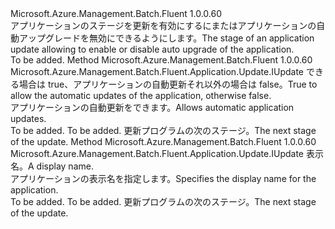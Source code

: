 <Type Name="IWithOptionalProperties" FullName="Microsoft.Azure.Management.Batch.Fluent.Application.Update.IWithOptionalProperties">
  <TypeSignature Language="C#" Value="public interface IWithOptionalProperties" />
  <TypeSignature Language="ILAsm" Value=".class public interface auto ansi abstract IWithOptionalProperties" />
  <TypeSignature Language="DocId" Value="T:Microsoft.Azure.Management.Batch.Fluent.Application.Update.IWithOptionalProperties" />
  <TypeSignature Language="VB.NET" Value="Public Interface IWithOptionalProperties" />
  <TypeSignature Language="F#" Value="type IWithOptionalProperties = interface" />
  <AssemblyInfo>
    <AssemblyName>Microsoft.Azure.Management.Batch.Fluent</AssemblyName>
    <AssemblyVersion>1.0.0.60</AssemblyVersion>
  </AssemblyInfo>
  <Interfaces />
  <Docs>
    <summary>
            <span data-ttu-id="c670c-101">アプリケーションのステージを更新を有効にするにまたはアプリケーションの自動アップグレードを無効にできるようにします。</span><span class="sxs-lookup"><span data-stu-id="c670c-101">The stage of an application update allowing to enable or disable auto upgrade of the application.</span></span>
            </summary>
    <remarks>To be added.</remarks>
  </Docs>
  <Members>
    <Member MemberName="WithAllowUpdates">
      <MemberSignature Language="C#" Value="public Microsoft.Azure.Management.Batch.Fluent.Application.Update.IUpdate WithAllowUpdates (bool allowUpdates);" />
      <MemberSignature Language="ILAsm" Value=".method public hidebysig newslot virtual instance class Microsoft.Azure.Management.Batch.Fluent.Application.Update.IUpdate WithAllowUpdates(bool allowUpdates) cil managed" />
      <MemberSignature Language="DocId" Value="M:Microsoft.Azure.Management.Batch.Fluent.Application.Update.IWithOptionalProperties.WithAllowUpdates(System.Boolean)" />
      <MemberSignature Language="VB.NET" Value="Public Function WithAllowUpdates (allowUpdates As Boolean) As IUpdate" />
      <MemberSignature Language="F#" Value="abstract member WithAllowUpdates : bool -&gt; Microsoft.Azure.Management.Batch.Fluent.Application.Update.IUpdate" Usage="iWithOptionalProperties.WithAllowUpdates allowUpdates" />
      <MemberType>Method</MemberType>
      <AssemblyInfo>
        <AssemblyName>Microsoft.Azure.Management.Batch.Fluent</AssemblyName>
        <AssemblyVersion>1.0.0.60</AssemblyVersion>
      </AssemblyInfo>
      <ReturnValue>
        <ReturnType>Microsoft.Azure.Management.Batch.Fluent.Application.Update.IUpdate</ReturnType>
      </ReturnValue>
      <Parameters>
        <Parameter Name="allowUpdates" Type="System.Boolean" />
      </Parameters>
      <Docs>
        <param name="allowUpdates"><span data-ttu-id="c670c-102">できる場合は true、アプリケーションの自動更新それ以外の場合は false。</span><span class="sxs-lookup"><span data-stu-id="c670c-102">True to allow the automatic updates of the application, otherwise false.</span></span></param>
        <summary>
            <span data-ttu-id="c670c-103">アプリケーションの自動更新をできます。</span><span class="sxs-lookup"><span data-stu-id="c670c-103">Allows automatic application updates.</span></span>
            </summary>
        <returns>To be added.</returns>
        <remarks>To be added.</remarks>
        <return><span data-ttu-id="c670c-104">更新プログラムの次のステージ。</span><span class="sxs-lookup"><span data-stu-id="c670c-104">The next stage of the update.</span></span></return>
      </Docs>
    </Member>
    <Member MemberName="WithDisplayName">
      <MemberSignature Language="C#" Value="public Microsoft.Azure.Management.Batch.Fluent.Application.Update.IUpdate WithDisplayName (string displayName);" />
      <MemberSignature Language="ILAsm" Value=".method public hidebysig newslot virtual instance class Microsoft.Azure.Management.Batch.Fluent.Application.Update.IUpdate WithDisplayName(string displayName) cil managed" />
      <MemberSignature Language="DocId" Value="M:Microsoft.Azure.Management.Batch.Fluent.Application.Update.IWithOptionalProperties.WithDisplayName(System.String)" />
      <MemberSignature Language="VB.NET" Value="Public Function WithDisplayName (displayName As String) As IUpdate" />
      <MemberSignature Language="F#" Value="abstract member WithDisplayName : string -&gt; Microsoft.Azure.Management.Batch.Fluent.Application.Update.IUpdate" Usage="iWithOptionalProperties.WithDisplayName displayName" />
      <MemberType>Method</MemberType>
      <AssemblyInfo>
        <AssemblyName>Microsoft.Azure.Management.Batch.Fluent</AssemblyName>
        <AssemblyVersion>1.0.0.60</AssemblyVersion>
      </AssemblyInfo>
      <ReturnValue>
        <ReturnType>Microsoft.Azure.Management.Batch.Fluent.Application.Update.IUpdate</ReturnType>
      </ReturnValue>
      <Parameters>
        <Parameter Name="displayName" Type="System.String" />
      </Parameters>
      <Docs>
        <param name="displayName"><span data-ttu-id="c670c-105">表示名。</span><span class="sxs-lookup"><span data-stu-id="c670c-105">A display name.</span></span></param>
        <summary>
            <span data-ttu-id="c670c-106">アプリケーションの表示名を指定します。</span><span class="sxs-lookup"><span data-stu-id="c670c-106">Specifies the display name for the application.</span></span>
            </summary>
        <returns>To be added.</returns>
        <remarks>To be added.</remarks>
        <return><span data-ttu-id="c670c-107">更新プログラムの次のステージ。</span><span class="sxs-lookup"><span data-stu-id="c670c-107">The next stage of the update.</span></span></return>
      </Docs>
    </Member>
  </Members>
</Type>